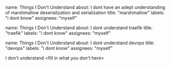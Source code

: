 name: Things I Don't Understand
about: I dont have an adept understanding of marshmallow deserialization and serialization
title: "marshmallow"
labels: "i dont know"
assignees: "myself"

name: Things I Don't Understand
about: I dont understand traefik
title: "traefik"
labels: "i dont know"
assignees: "myself"

name: Things I Don't Understand
about: I dont understand devops
title: "devops"
labels: "i dont know"
assignees: "myself"

I don't understand <fill in what you don't here>
